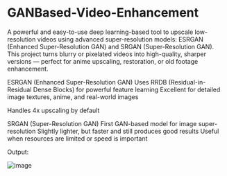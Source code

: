 # GANBased-Video-Enhancement
A powerful and easy-to-use deep learning-based tool to upscale low-resolution videos using advanced super-resolution models: ESRGAN (Enhanced Super-Resolution GAN) and SRGAN (Super-Resolution GAN). This project turns blurry or pixelated videos into high-quality, sharper versions — perfect for anime upscaling, restoration, or old footage enhancement.

ESRGAN (Enhanced Super-Resolution GAN)
Uses RRDB (Residual-in-Residual Dense Blocks) for powerful feature learning
Excellent for detailed image textures, anime, and real-world images

Handles 4x upscaling by default

SRGAN (Super-Resolution GAN)
First GAN-based model for image super-resolution
Slightly lighter, but faster and still produces good results
Useful when resources are limited or speed is important

Output:


![image](https://github.com/user-attachments/assets/89ab29c7-3224-4e68-81f9-5e2fe8bb8a9e)

